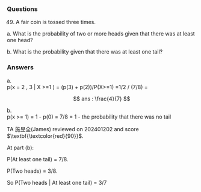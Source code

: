 
### Questions 

49. A fair coin is tossed three times.

a. What is the probability of two or more heads given that there was at least one
head?

b. What is the probability given that there was at least one tail?


### Answers

a.   
   p(x = 2 , 3 | X >=1 ) = (p(3) + p(2))/P(X>=1) =1/2 / (7/8) = 
   
   $$
  ans :  \frac{4}{7} 
   $$
  
b.  
   p(x >= 1) = 1 - p(0) = 7/8 = 1 - the probability that there was no tail

TA 施昱全(James) reviewed on 202401202 and score $\textbf{\textcolor{red}{90}}$. 

At part (b):

P(At least one tail) = 7/8.

P(Two heads) = 3/8.

So P(Two heads | At least one tail) = 3/7
